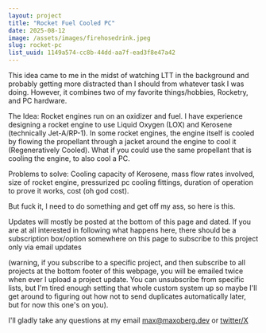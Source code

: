 ```yaml
---
layout: project
title: "Rocket Fuel Cooled PC"
date: 2025-08-12
image: /assets/images/firehosedrink.jpeg
slug: rocket-pc
list_uuid: 1149a574-cc8b-44dd-aa7f-ead3f8e47a42
---
```

This idea came to me in the midst of watching LTT in the background and probably getting more distracted than I should from whatever task I was doing. However, it combines two of my favorite things/hobbies, Rocketry, and PC hardware.

The Idea: Rocket engines run on an oxidizer and fuel. I have experience designing a rocket engine to use Liquid Oxygen (LOX) and Kerosene (technically Jet-A/RP-1). In some rocket engines, the engine itself is cooled by flowing the propellant through a jacket around the engine to cool it (Regeneratively Cooled). What if you could use the same propellant that is cooling the engine, to also cool a PC.

Problems to solve: Cooling capacity of Kerosene, mass flow rates involved, size of rocket engine, pressurized pc cooling fittings, duration of operation to prove it works, cost (oh god cost).

But fuck it, I need to do something and get off my ass, so here is this.

Updates will mostly be posted at the bottom of this page and dated. If you are at all interested in following what happens here, there should be a subscription box/option somewhere on this page to subscribe to this project only via email updates 

(warning, if you subscribe to a specific project, and then subscribe to all projects at the bottom footer of this webpage, you will be emailed twice when ever I upload a project update. You can unsubscribe from specific lists, but I'm tired enough setting that whole custom system up so maybe I'll get around to figuring out how not to send duplicates automatically later, but for now this one's on you).

I'll gladly take any questions at my email [max@maxoberg.dev][email] or [twitter/X][twitter]


[email]: mailto:max@maxoberg.dev
[twitter]: https://x.com/FaultedBeing